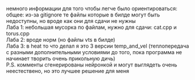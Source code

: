 немного информации для того чтобы легче было ориентироваться:<br>
общее: из-за gitignore те файлы которые в билде могут быть недоступны, но вроде как они для сдачи не нужны<br>
Лаба 1: небольшая мусорка по файлам, нужно для сдачи: cat.cpp и torus.cpp<br>
Лаба 2: вроде норм (но файлы vts в билде)<br>
Лаба 3: в heat то что делал я это 3 версии temp_and_vel (теплопередача с разными дополнительными условиями до того, пока программа не начинает творить очень прикольную дичь)<br>
P.S. комменты сгенерированы нейронкой и могут выглядеть очень неестествено, но это лучшее решение для меня
